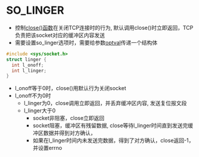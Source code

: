 # SO_LINGER

- 控制[close()函数](linux-socket-api-close()函数.md)在关闭TCP连接时的行为, 默认调用close()时立即返回，TCP负责把该socket对应的缓冲区内容发送
- 需要设置so_linger选项时，需要给参数[optval](socket选项.md#^socketoptval)传递一个结构体

```c
#include <sys/socket.h>
struct linger {
  int l_onoff;
  int l_linger;
}
```

- l_onoff等于0时，close()用默认行为关闭socket
- l_onoff不为0时
  - l_linger为0，close调用立即返回，并丢弃缓冲区内容, 发送复位报文段
  - l_linger大于0
    - socket非阻塞，close立即返回
    - socket阻塞，缓冲区有残留数据, close等待l_linger时间直到发送完缓冲区数据并得到对方确认，
    - 如果在l_linger时间内未发送完数据，得到了对方确认，close返回-1，并设置errno
